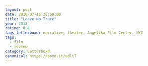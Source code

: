```yaml
---
layout: post 
date: 2018-07-16 23:59:00
title: "Leave No Trace"
year: 2018
rating: 0.8
tags_letterboxd: narrative, theater, Angelika Film Center, NYC
tags:
  - film
  - review
category: Letterboxd
canonical: https://boxd.it/udltT
---
```

